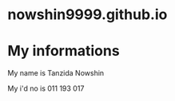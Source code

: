 # nowshin9999.github.io
<html>
 <head>
   <title>MY informations</title>
  </head>
  <body>
    <h1>My informations</h1>
    <p>My name is Tanzida Nowshin</p>
   <p> My i'd no is 011 193 017</p>
   <title>Academic information</title>
    </body>
    
</html>
